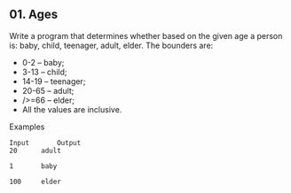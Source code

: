 ## 01. Ages

Write a program that determines whether based on the given age a person is: baby, child, teenager, adult, elder. The bounders are:
- 0-2 – baby; 
- 3-13 – child; 
- 14-19 – teenager;
- 20-65 – adult;
- />=66 – elder; 
- All the values are inclusive.

Examples

```
Input	    Output
20	    adult

1	    baby

100	    elder
```
